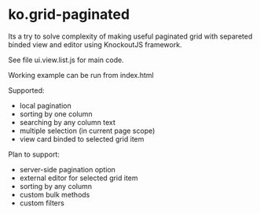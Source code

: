 ko.grid-paginated
============
Its a try to solve complexity of making useful paginated grid with separeted binded view and editor using KnockoutJS framework.

See file ui.view.list.js for main code.

Working example can be run from index.html

Supported:

- local pagination
- sorting by one column
- searching by any column text
- multiple selection (in current page scope)
- view card binded to selected grid item

Plan to support:

- server-side pagination option
- external editor for selected grid item
- sorting by any column
- custom bulk methods
- custom filters